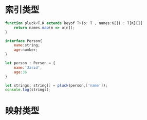 <!--
 * @作者: 14770137
 * @Date: 2022-10-13 15:57:43
-->
# 索引类型
```js
function pluck<T,K extends keyof T>(o: T , names:K[]) : T[K][]{
    return names.map(n => o[n]);
}

interface Person{
    name:string;
    age:number;
}

let person : Person = {
    name:'Jarid',
    age:36
}

let strings: string[] = pluck(person,['name']);
console.log(strings);
```

# 映射类型
```js

```